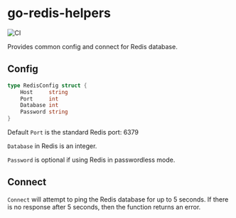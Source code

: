 # go-redis-helpers

![CI](https://github.com/nrfta/go-redis-helpers/workflows/CI/badge.svg?branch=master)

Provides common config and connect for Redis database.

## Config

```go
type RedisConfig struct {
	Host     string
	Port     int
	Database int
	Password string
}
```

Default `Port` is the standard Redis port: 6379

`Database` in Redis is an integer.

`Password` is optional if using Redis in passwordless mode.

## Connect

`Connect` will attempt to ping the Redis database for up to 5 seconds. If there is
no response after 5 seconds, then the function returns an error.
